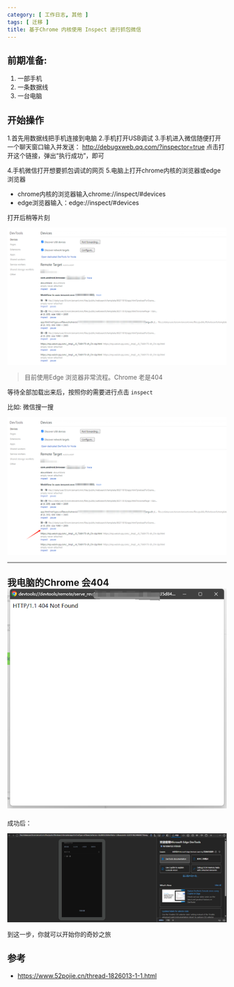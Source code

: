 ```yaml
---
category: [ 工作日志, 其他 ]
tags: [ 迁移 ]
title: 基于Chrome 内核使用 Inspect 进行抓包微信
---
```


## 前期准备:

1. 一部手机
2. 一条数据线
3. 一台电脑


## 开始操作

1.首先用数据线把手机连接到电脑
2.手机打开USB调试
3.手机进入微信随便打开一个聊天窗口输入并发送：   http://debugxweb.qq.com/?inspector=true
点击打开这个链接，弹出“执行成功”，即可

4.手机微信打开想要抓包调试的网页
5.电脑上打开chrome内核的浏览器或edge浏览器

- chrome内核的浏览器输入chrome://inspect/#devices
- edge浏览器输入：edge://inspect/#devices

打开后稍等片刻

![](../../../assets/posts/其他/20240905/img.png)

> 目前使用Edge 浏览器非常流程。Chrome 老是404


等待全部加载出来后，按照你的需要进行点击 `inspect`

比如: 微信搜一搜

![](../../../assets/posts/其他/20240905/img_1.png)

---
我电脑的Chrome 会404
![](../../../assets/posts/其他/20240905/img_2.png)
---

成功后：

![](../../../assets/posts/其他/20240905/img_3.png)

到这一步，你就可以开始你的奇妙之旅




## 参考

  - https://www.52pojie.cn/thread-1826013-1-1.html
